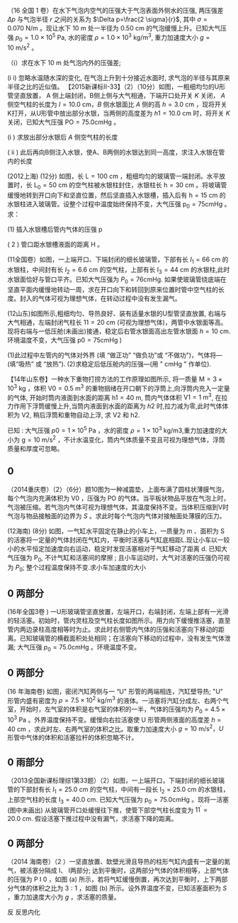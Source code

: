 

（16 全国 1 卷）在水下气泡内空气的压强大于气泡表面外侧水的压强, 两压强差 $\Delta p$ 与气泡半径 $r$ 之间的关系为 $\Delta p=\frac{2 \sigma}{r}$, 其中 $\sigma=0.070 \mathrm{~N} / \mathrm{m}$ 。现让水下 $10 \mathrm{~m}$ 处一半径为 $0.50 \mathrm{~cm}$ 的气泡缓慢上升。已知大气压强 $p_{0}=1.0 \times 10^{5} \mathrm{~Pa}$, 水的密度 $\rho=1.0 \times 10^{3} \mathrm{~kg} / \mathrm{m}^{3}$, 重力加速度大小 $g=10 \mathrm{~m} / \mathrm{s}^{2}$ 。

（i）求在水下 $10 \mathrm{~m}$ 处气泡内外的压强差;

(i i) 忽略水温随水深的变化, 在气泡上升到十分接近水面时, 求气泡的半径与其原来半径之比的近似值。
【2015新课标II-33】（2）（10分）如图，一粗细均匀的U形管坚直放置， A 侧上端封闭，B侧上侧与大气相通，下端开口处开关 $K$ 关闭， $A$ 侧空气柱的长度为 $I=10.0 \mathrm{~cm} ， B$ 侧水银面比 $A$ 侧的高 $h=3.0 \mathrm{~cm}$ ，现将开关 K打开，从U形管中放出部分水银，当两侧的高度差为 $h 1=10.0 \mathrm{~cm}$ 时，将开关 $K$ 关闭，已知大气压强 $\mathrm{PO}=75.0 \mathrm{cmHg}$ 。

(i ) 求放出部分水银后 $A$ 侧空气柱的长度

( ii ) 此后再向B侧注入水银，使A、B两侧的水银达到同一高度，求注入水银在管内的长度



(2012上海) (12分) 如图，长 $\mathrm{L}=100 \mathrm{~cm}$ ，粗细均匀的玻璃管一端封闭。水平放置时，长 $\mathrm{L}_{0}=50 \mathrm{~cm}$ 的空气柱被水银柱封住，水银柱长 $\mathrm{h}=30 \mathrm{~cm}$ 。将坡璃管缓慢地转到开口向下和坚直位置，然后坚直插入水银槽，插入后有 $\mathrm{h}=15 \mathrm{~cm}$ 的水银柱进入玻璃管。设整个过程中温度始终保持不变，大气压强 $\mathrm{p}_{0}=75 \mathrm{cmHg}$ 。求：

(1) 插入水银槽后管内气体的压强 p

( 2 ) 管口距水银槽液面的距离 $\mathrm{H}$ 。

(11全国卷）如图，一上端开口、下端封闭的细长玻璃管，下部有长 $I_{1}=66 \mathrm{~cm}$ 的水银柱，中间封有长 $I_{2}=6.6 \mathrm{~cm}$ 的空气柱，上部有长 $\mathrm{I}_{3}=44 \mathrm{~cm}$ 的水银柱,此时水银面恰好与管口平齐。已知大气压强为 $P_{0}=76 \mathrm{cmHg}$. 如果使玻璃管绕底端在坚直平面内缓慢地转动一周，求在开口向下和转回到原来位置时管中空气柱的长度。封入的气体可视为理想气体，在转动过程中没有发生漏气。



(12山东)如图所示,粗细均匀、导热良好、装有适量水银的U型管坚直放置, 右端与大气相通，左端封闭气柱长 $11=20 \mathrm{~cm}$ (可视为理想气体)，两管中水银面等高。现将右端与一低压舱(未画出)接通，稳定后右管水银面高出左管水银面 $h=10 \mathrm{~cm}$. 环境温度不变，大气压强 $\mathrm{p} 0=75 \mathrm{cmHg}$ )

(1)此过程中左管内的气体对外界 (填 “做正功” “做负功”或 “不做功")，气体将—(填“吸热” 或 “放热”). (2)求稳定后低压舱内的压强—(用 " $\mathrm{cmHg}$ " 作单位).


【14年山东卷】一种水下重物打捞方法的工作原理如图所示, 将一质量 $\mathrm{M}=3 \times 10^{3} \mathrm{~kg}$ ，体积 $\mathrm{V} 0=0.5 \mathrm{~m}^{3}$ 的重物㧢绪在开口朝下的浮筒上,向浮筒内充入一定量的气体, 开始时筒内液面到水面的距离 $\mathrm{h} 1=40 \mathrm{~m}$, 筒内气体体积 $\mathrm{V} 1=1 \mathrm{~m}^{3}$, 在拉力作用下浮筒缓慢上升,当筒内液面到水面的距离为 $h 2$ 时,拉力减为零,此时气体体积为 $\mathrm{V} 2$, 稍后浮筒和重物自动上浮, 求 $\mathrm{V} 2$ 和 $\mathrm{h} 2$.

已知 : 大气压强 $p 0=1 \times 10^{5} \mathrm{~Pa}$ ，水的密度 $\rho=1 \times 10^{3} \mathrm{~kg} / \mathrm{m} 3$,重力加速度的大小为 $\mathrm{g}=10 \mathrm{~m} / \mathrm{s}^{2}$ ，不计水温变化，筒内气体质量不变且可视为理想气体，浮筒质量和厚度可忽略。



## 0

（2014重庆卷）（2）（6分）题10图为一种减震垫，上面布满了圆柱状薄膜气泡，每个气泡内充满体积为 $\mathrm{V} 0$ ，压强为 $\mathrm{PO}$ 的气体。当平板状物品平放在气泡上时，气泡被压缩。若气泡内气体可视为理想气体，其温度保持不变。当体积压缩到V时气泡与物品接触面的边界为 $S$ 。求此时每个气泡内气体对接触面处薄膜的压力。



(12海南) (8分) 如图，一气缸水平固定在静止的小车上，一质量为 $\mathrm{m}$ 、面积为 $\mathrm{S}$ 的活塞将一定量的气体封闭在气缸内，平衡时活塞与气缸底相距L.现让小车以一较小的水平恒定加速度向右运动，稳定时发现活塞相对于气缸移动了距离 $\mathrm{d}$. 已知大气压强为 $\mathrm{P}_{0}$, 不计气缸和活塞间的摩擦 ; 且小车运动时，大气对活塞的压强仍可视为 $P_{0}$; 整个过程温度保持不变.求小车加速度的大小



## 0 两部分

(16年全国3卷 ) 一U形玻璃管坚直放置，左端开口，右端封闭，左端上部有一光滑的轻活塞。初始时，管内灵柱及空气柱长度如图所示。用力向下缓慢推活塞，直至管内两边录柱高度相等时为止。求此时右侧管内气体的压强和活塞向下移动的距离。已知玻璃管的横截面积处处相同；在活塞向下移动的过程中，没有发生气体泄漏; 大气压强 $p_{0}=75.0 \mathrm{cmHg}$ 。环境温度不变。



## 0 两部分

(16 年海南卷) 如图，密闭汽缸两侧与一 “U" 形管的两端相连，汽缸壁导热; "U" 形管内盛有密度为 $\rho=7.5 \times 10^{2} \mathrm{~kg} / \mathrm{m}^{3}$ 的液体。一活塞将汽缸分成左、右两个气室，开始时，左气室的体积是右气室的体积的一半，气体的压强均为 $P_{0}=4.5 \times 10^{3} \mathrm{~Pa}$ 。外界温度保持不变。缓慢向右拉活塞使 U 形管两侧液面的高度差 $h=40 \mathrm{~cm}$ ，求此时左、右两气室的体积之比。取重力加速度大小 $g=10 \mathrm{~m} / \mathrm{s}^{2} ， U$ 形管中气体的体积和活塞拉杆的体积忽略不计。



## 0 雨部分

（2013全国新课标理综1第33题）（2）如图，一上端开口，下端封闭的细长玻璃管的下部封有长 $I_{1}=25.0 \mathrm{~cm}$ 的空气柱，中间有一段长 $\mathrm{I}_{2}=25.0 \mathrm{~cm}$ 的水银柱，上部空气柱的长度 $\mathrm{I}_{3}=40.0 \mathrm{~cm}$. 已知大气压强为 $\mathrm{p}_{0}=75.0 \mathrm{cmHg}$ 。现将一活塞 (图中未画出) 从玻璃管开口处缓慢往下推，使管下部空气柱长度变为 $11^{\prime}=20.0 \mathrm{~cm}$. 假设活塞下推过程中没有漏气，求活塞下降的距离。



## 0 两部分

（2014 海南卷）（2 ）一坚直放置、缼壁光滑且导热的柱形气缸内盛有一定量的氮气，被活塞分隔成 I、 I两部分; 达到平衡时，这两部分气体的体积相等，上部气体的压强为 P I 0 ，如图 (a) 所示，若将气缸缓慢倒置，再次达到平衡时，上下两部分气体的体积之比为 $3: 1$ ，如图 (b) 所示。设外界温度不变，已知活塞面积为 $S$ ，重力加速度大小为 $g$ ，求活塞的质量。


反 反思内化

